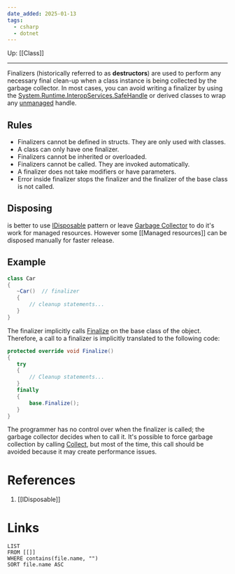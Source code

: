 ```yaml
---
date_added: 2025-01-13
tags:
  - csharp
  - dotnet
---
```

Up: [[Class]]
___
Finalizers (historically referred to as **destructors**) are used to perform any necessary final clean-up when a class instance is being collected by the garbage collector. In most cases, you can avoid writing a finalizer by using the [System.Runtime.InteropServices.SafeHandle](https://learn.microsoft.com/en-us/dotnet/api/system.runtime.interopservices.safehandle) or derived classes to wrap any [unmanaged](Unmanaged.md) handle.

## Rules
- Finalizers cannot be defined in structs. They are only used with classes.
- A class can only have one finalizer.
- Finalizers cannot be inherited or overloaded.
- Finalizers cannot be called. They are invoked automatically.
- A finalizer does not take modifiers or have parameters.
- Error inside finalizer stops the finalizer and the finalizer of the base class is not called.

## Disposing
is better to use [IDisposable](IDisposable.md) pattern or leave [Garbage Collector](Garbage%20Collector.md) to do it's work for managed  resources. However some [[Managed resources]] can be disposed manually for faster release.
## Example
 ```csharp
 class Car
{
    ~Car()  // finalizer
    {
        // cleanup statements...
    }
}
 ```
The finalizer implicitly calls [Finalize](https://learn.microsoft.com/en-us/dotnet/api/system.object.finalize) on the base class of the object. Therefore, a call to a finalizer is implicitly translated to the following code:

 ```csharp
 protected override void Finalize()
{
    try
    {
        // Cleanup statements...
    }
    finally
    {
        base.Finalize();
    }
}
 ```
The programmer has no control over when the finalizer is called; the garbage collector decides when to call it. It's possible to force garbage collection by calling [Collect](https://learn.microsoft.com/en-us/dotnet/api/system.gc.collect), but most of the time, this call should be avoided because it may create performance issues.
# References
 1. [[IDisposable]]
# Links
```dataview
LIST
FROM [[]]
WHERE contains(file.name, "")
SORT file.name ASC
```

